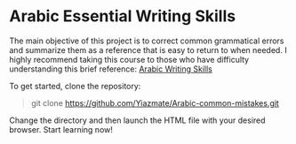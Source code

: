 # Arabic Essential Writing Skills
The main objective of this project is to correct common grammatical errors and
summarize them as a reference that is easy to return to when needed. I highly
recommend taking this course to those who have difficulty understanding this
brief reference:
[Arabic Writing Skills](https://www.youtube.com/watch?v=VZGxSsznGtY&list=PL08ef9eJxtJb-jK8dl-cYOQRL88nyYVq-)

To get started, clone the repository:
> git clone https://github.com/Yiazmate/Arabic-common-mistakes.git

Change the directory and then launch the HTML file with your desired browser. Start learning now!
